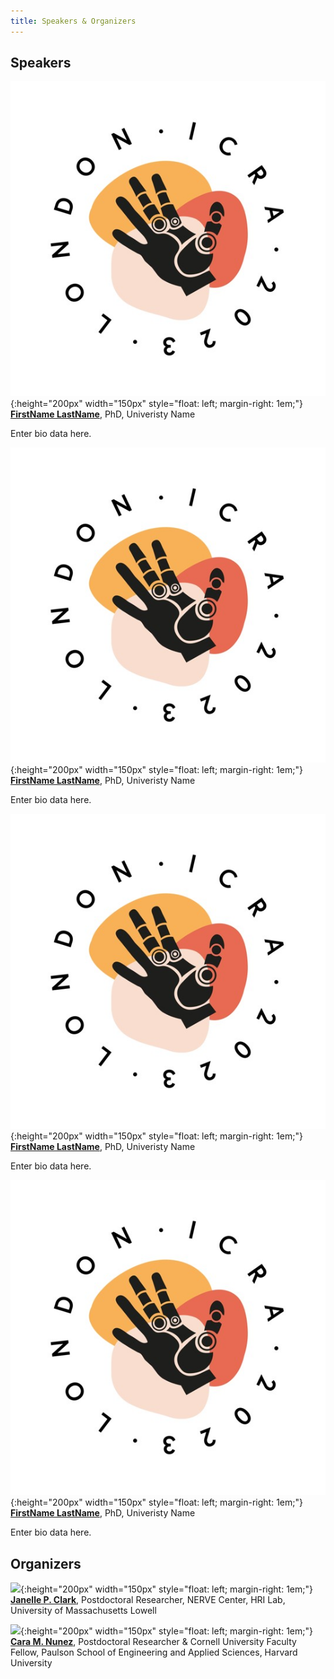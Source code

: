 ```yaml
---
title: Speakers & Organizers
---
```


## Speakers

![](/assets/images/RoundLogoJPG.jpg){:height="200px" width="150px" style="float: left; margin-right: 1em;"}
**[FirstName LastName](https://www.icra2023.org/)**, PhD, Univeristy Name

Enter bio data here.


![](/assets/images/RoundLogoJPG.jpg){:height="200px" width="150px" style="float: left; margin-right: 1em;"}
**[FirstName LastName](https://www.icra2023.org/)**, PhD, Univeristy Name

Enter bio data here.

![](/assets/images/RoundLogoJPG.jpg){:height="200px" width="150px" style="float: left; margin-right: 1em;"}
**[FirstName LastName](https://www.icra2023.org/)**, PhD, Univeristy Name

Enter bio data here.


![](/assets/images/RoundLogoJPG.jpg){:height="200px" width="150px" style="float: left; margin-right: 1em;"}
**[FirstName LastName](https://www.icra2023.org/)**, PhD, Univeristy Name

Enter bio data here.


## Organizers

![](/assets/images/jclark.jpeg){:height="200px" width="150px" style="float: left; margin-right: 1em;"}
**[Janelle P. Clark](http://www.linkedin.com/in/janelle-clark)**, Postdoctoral Researcher, NERVE Center, HRI Lab, University of Massachusetts Lowell


![](/assets/images/cnunez.jpg){:height="200px" width="150px" style="float: left; margin-right: 1em;"}
**[Cara M. Nunez](https://www.linkedin.com/in/caramnunez/)**, Postdoctoral Researcher & Cornell University Faculty Fellow, Paulson School of Engineering and Applied Sciences, Harvard University

